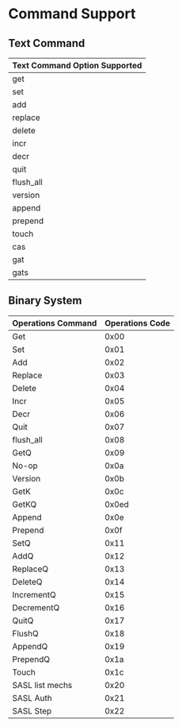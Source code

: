 # Command Support
## Text Command

Text Command Option Supported|
---|
get|
set|
add|
replace|
delete|
incr|
decr|
quit|
flush_all|
version|
append |
prepend|
touch|
cas|
gat|
gats|
## Binary System

Operations Command|Operations Code
---|:--
Get|0x00
Set|0x01
Add|0x02
Replace|0x03
Delete|0x04
Incr|0x05
Decr|0x06
Quit|0x07
flush_all|0x08
GetQ|0x09
No-op|0x0a
Version|0x0b
GetK|0x0c
GetKQ|0x0ed
Append|0x0e
Prepend|0x0f
SetQ|0x11
AddQ|0x12
ReplaceQ|0x13
DeleteQ|0x14
IncrementQ|0x15
DecrementQ|0x16
QuitQ|0x17
FlushQ|0x18
AppendQ|0x19
PrependQ|0x1a
Touch|0x1c
SASL list mechs|0x20
SASL Auth|0x21
SASL Step|0x22

